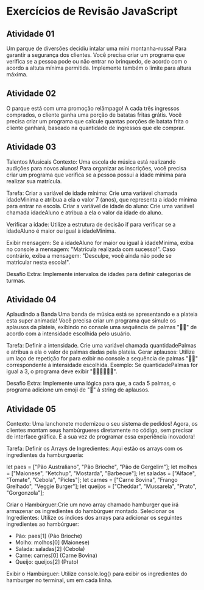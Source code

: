 # Exercícios de Revisão JavaScript

## Atividade 01

Um parque de diversões decidiu intalar uma mini montanha-russa! Para garantir a segurança dos clientes. Você precisa criar um programa que verifica se a pessoa pode ou não entrar no brinquedo, de acordo com o acordo a altuta mínima permitida. Implemente também o limite para altura máxima.

## Atividade 02

O parque está com uma promoção relâmpago! A cada três ingressos comprados, o cliente ganha uma porção de batatas fritas grátis. Você precisa criar um programa que calcule quantas porções de batata frita o cliente ganhará, baseado na quantidade de ingressos que ele comprar.

## Atividade 03

Talentos Musicais
Contexto: 
Uma escola de música está realizando audições para novos alunos! Para organizar as inscrições, você  precisa criar um programa que verifica se a pessoa possui a idade mínima para realizar sua matrícula.

Tarefa:
Criar a variável de idade mínima: Crie uma variável chamada idadeMinima e atribua a ela o valor 7 (anos), que representa a idade mínima para entrar na escola.
Criar a variável de idade do aluno: Crie uma variável chamada idadeAluno e atribua a ela o valor da idade do aluno.

Verificar a idade:
 Utilize a estrutura de decisão if para verificar se a idadeAluno é maior ou igual à idadeMinima.

Exibir mensagem:
Se a idadeAluno for maior ou igual à idadeMinima, exiba no console a mensagem: "Matrícula realizada com sucesso!".
Caso contrário, exiba a mensagem: "Desculpe, você ainda não pode se matricular nesta escola!".

Desafio Extra:
Implemente intervalos de idades para definir categorias de turmas.

## Atividade 04

Aplaudindo a Banda
Uma banda de música está se apresentando e a plateia esta super animada! Você precisa criar um programa que simule os aplausos da plateia, exibindo no console uma sequência de palmas "👏🏻" de acordo com a intensidade escolhida pelo usuário.

Tarefa:
Definir a intensidade. Crie uma variável chamada quantidadePalmas e atribua a ela o valor de palmas dadas pela plateia.
Gerar aplausos: Utilize um laço de repetição for para exibir no console a sequência de palmas "👏🏻" correspondente à intensidade escolhida.
Exemplo: Se quantidadePalmas for igual a 3, o programa deve exibir "👏🏻👏🏻👏🏻".

Desafio Extra: 
Implemente uma lógica para que, a cada 5 palmas, o programa adicione um emoji de "🎉" à string de aplausos.

## Atividade 05

Contexto: Uma lanchonete modernizou o seu sistema de pedidos! Agora, os clientes montam seus hambúrgueres diretamente no código, sem precisar de interface gráfica. É a sua vez de programar essa experiência inovadora!

Tarefa:
Definir os Arrays de Ingredientes: Aqui estão os arrays com os ingredientes da hamburgueria:

let paes = ["Pão Australiano", "Pão Brioche", "Pão de Gergelim"];
let molhos = ["Maionese", "Ketchup", "Mostarda", "Barbecue"];
let saladas = ["Alface", "Tomate", "Cebola", "Picles"];
let carnes = ["Carne Bovina", "Frango Grelhado", "Veggie Burger"];
let queijos = ["Cheddar", "Mussarela", "Prato", "Gorgonzola"];

Criar o Hambúrguer:Crie um novo array chamado hamburger que irá armazenar os ingredientes do hambúrguer montado.
Selecionar os Ingredientes: Utilize os índices dos arrays para adicionar os seguintes ingredientes ao hambúrguer:

- Pão: paes[1] (Pão Brioche)
- Molho: molhos[0] (Maionese)
- Salada: saladas[2] (Cebola)
- Carne: carnes[0] (Carne Bovina)
- Queijo: queijos[2] (Prato)

Exibir o Hambúrguer: Utilize console.log() para exibir os ingredientes do hamburger no terminal, um em cada linha.
